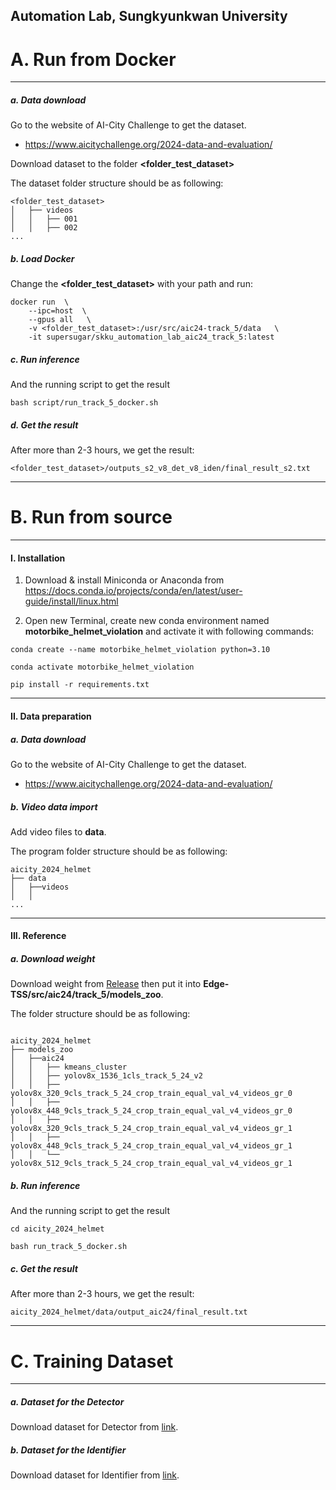 ## Automation Lab, Sungkyunkwan University

# A. Run from Docker

---

##### a. Data download

Go to the website of AI-City Challenge to get the dataset.

- https://www.aicitychallenge.org/2024-data-and-evaluation/

Download dataset to the folder **<folder_test_dataset>**

The dataset folder structure should be as following:

```
<folder_test_dataset>
│   ├── videos
│   │   ├── 001
│   │   ├── 002
...
```

##### b. Load Docker

Change the **<folder_test_dataset>** with your path and run:

```shell
docker run  \
    --ipc=host  \
    --gpus all   \
    -v <folder_test_dataset>:/usr/src/aic24-track_5/data   \
    -it supersugar/skku_automation_lab_aic24_track_5:latest
```

##### c. Run inference

And the running script to get the result

```shell
bash script/run_track_5_docker.sh 
```

##### d. Get the result
After more than 2-3 hours, we get the result:
```
<folder_test_dataset>/outputs_s2_v8_det_v8_iden/final_result_s2.txt
```

---

# B. Run from source

---

#### I. Installation

1. Download & install Miniconda or Anaconda from https://docs.conda.io/projects/conda/en/latest/user-guide/install/linux.html


2. Open new Terminal, create new conda environment named **motorbike_helmet_violation** and activate it with following commands:

```shell
conda create --name motorbike_helmet_violation python=3.10

conda activate motorbike_helmet_violation

pip install -r requirements.txt
```

---


#### II. Data preparation

##### a. Data download

Go to the website of AI-City Challenge to get the dataset.

- https://www.aicitychallenge.org/2024-data-and-evaluation/

##### b. Video data import

Add video files to **data**.
   
The program folder structure should be as following:

```
aicity_2024_helmet
├── data
│   ├──videos
│   │   
...
```

---

#### III. Reference

##### a. Download weight 

Download weight from [Release](https://o365skku-my.sharepoint.com/:f:/g/personal/duongtran_o365_skku_edu/Eo2nfe_g62VNocpi_6mOIjsBFPbXaDiVat1C7vaJ6HLJ_g?e=e5tjcB) then put it into **Edge-TSS/src/aic24/track_5/models_zoo**.

The folder structure should be as following:
```

aicity_2024_helmet
├── models_zoo
│   ├──aic24 
│   │   ├── kmeans_cluster
│   │   ├── yolov8x_1536_1cls_track_5_24_v2
│   │   ├── yolov8x_320_9cls_track_5_24_crop_train_equal_val_v4_videos_gr_0
│   │   ├── yolov8x_448_9cls_track_5_24_crop_train_equal_val_v4_videos_gr_0
│   │   ├── yolov8x_320_9cls_track_5_24_crop_train_equal_val_v4_videos_gr_1
│   │   ├── yolov8x_448_9cls_track_5_24_crop_train_equal_val_v4_videos_gr_1
│   │   └── yolov8x_512_9cls_track_5_24_crop_train_equal_val_v4_videos_gr_1
```

##### b. Run inference

And the running script to get the result

```shell
cd aicity_2024_helmet

bash run_track_5_docker.sh 
```

##### c. Get the result
After more than 2-3 hours, we get the result:
```
aicity_2024_helmet/data/output_aic24/final_result.txt
```

---

# C. Training Dataset

---

##### a. Dataset for the Detector

Download dataset for Detector from [link](https://o365skku-my.sharepoint.com/:f:/g/personal/duongtran_o365_skku_edu/Eo2nfe_g62VNocpi_6mOIjsBFPbXaDiVat1C7vaJ6HLJ_g?e=e5tjcB).

##### b. Dataset for the Identifier

Download dataset for Identifier from [link](https://o365skku-my.sharepoint.com/:f:/g/personal/duongtran_o365_skku_edu/Eo2nfe_g62VNocpi_6mOIjsBFPbXaDiVat1C7vaJ6HLJ_g?e=e5tjcB).
